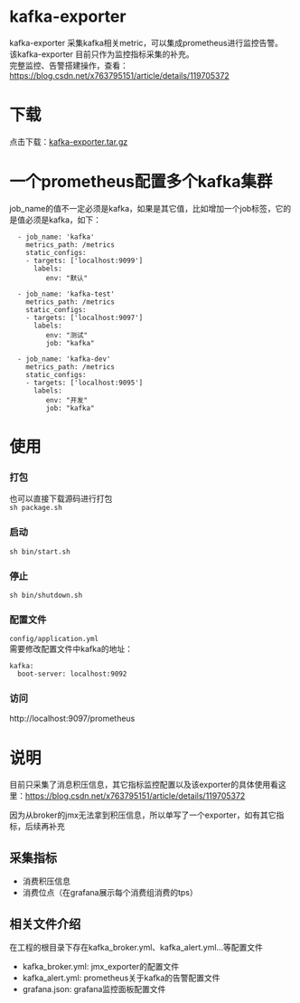 # kafka-exporter
kafka-exporter 采集kafka相关metric，可以集成prometheus进行监控告警。  
该kafka-exporter 目前只作为监控指标采集的补充。  
完整监控、告警搭建操作，查看：https://blog.csdn.net/x763795151/article/details/119705372
# 下载
点击下载：[kafka-exporter.tar.gz](https://github.com/xxd763795151/kafka-exporter/releases/download/v1.0.0/kafka-exporter.tar.gz)

# 一个prometheus配置多个kafka集群
job_name的值不一定必须是kafka，如果是其它值，比如增加一个job标签，它的是值必须是kafka，如下：
```
  - job_name: 'kafka'
    metrics_path: /metrics
    static_configs:
    - targets: ['localhost:9099']
      labels:
         env: "默认"
         
  - job_name: 'kafka-test'
    metrics_path: /metrics
    static_configs:
    - targets: ['localhost:9097']
      labels:
         env: "测试"
         job: "kafka"
         
  - job_name: 'kafka-dev'
    metrics_path: /metrics
    static_configs:
    - targets: ['localhost:9095']
      labels:
         env: "开发"
         job: "kafka"
```

# 使用
### 打包
也可以直接下载源码进行打包  
```sh package.sh```
### 启动
```sh bin/start.sh```
### 停止
```sh bin/shutdown.sh```
### 配置文件
```config/application.yml```  
需要修改配置文件中kafka的地址：  
```
kafka:
  boot-server: localhost:9092
```  

### 访问
http://localhost:9097/prometheus

# 说明
目前只采集了消息积压信息，其它指标监控配置以及该exporter的具体使用看这里：https://blog.csdn.net/x763795151/article/details/119705372
  
因为从broker的jmx无法拿到积压信息，所以单写了一个exporter，如有其它指标，后续再补充
## 采集指标
* 消费积压信息  
* 消费位点（在grafana展示每个消费组消费的tps）
## 相关文件介绍
在工程的根目录下存在kafka_broker.yml、kafka_alert.yml...等配置文件
* kafka_broker.yml: jmx_exporter的配置文件  
* kafka_alert.yml: prometheus关于kafka的告警配置文件  
* grafana.json: grafana监控面板配置文件  
